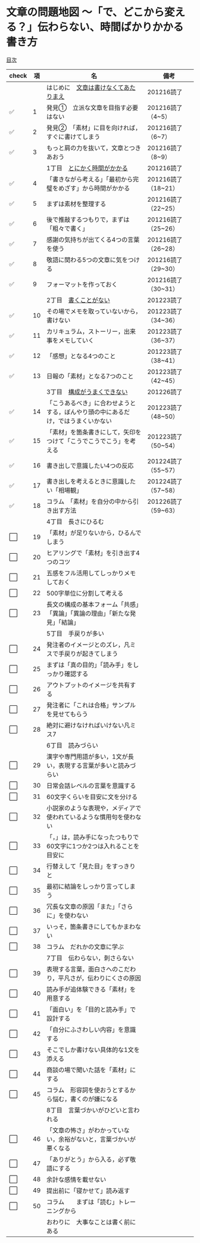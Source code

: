 # 文章の問題地図 ～「で、どこから変える？」伝わらない、時間ばかりかかる書き方
[目次](https://gihyo.jp/book/2020/978-4-297-11722-1)

|check|項|名|備考|
|--|--|--|--|
|||はじめに　[文章は書けなくてあたりまえ](0_文章は書けなくてあたりまえ.md)|201216読了|
|:white_check_mark:|1|発見①　立派な文章を目指す必要はない|201216読了（4~5）|
|:white_check_mark:|2|発見②　「素材」に目を向ければ，すぐに書けてしまう|201216読了（6~7）|
|:white_check_mark:|3|もっと肩の力を抜いて，文章とつきあおう|201216読了（8~9）|
|||1丁目　[とにかく時間がかかる](1_とにかく時間がかかる.md)|201216読了|
|:white_check_mark:|4|「書きながら考える」「最初から完璧をめざす」から時間がかかる|201216読了（18~21）|
|:white_check_mark:|5|まずは素材を整理する|201216読了（22~25）|
|:white_check_mark:|6|後で推敲するつもりで，まずは「粗々で書く」|201216読了（25~26）|
|:white_check_mark:|7|感謝の気持ちが出てくる4つの言葉を使う|201216読了（26~28）|
|:white_check_mark:|8|敬語に関わる5つの文章に気をつける|201216読了（29~30）|
|:white_check_mark:|9|フォーマットを作っておく|201216読了（30~31）|
|||2丁目　[書くことがない](2_書くことがない.md)|201223読了|
|:white_check_mark:|10|その場でメモを取っていないから，書けない|201223読了（34~36）|
|:white_check_mark:|11|カリキュラム，ストーリー，出来事をメモしていく|201223読了（36~37）|
|:white_check_mark:|12|「感想」となる4つのこと|201223読了（38~41）|
|:white_check_mark:|13|日報の「素材」となる7つのこと|201223読了（42~45）|
|||3丁目　[構成がうまくできない](3_構成がうまくできない.md)|201226読了|
|:white_check_mark:|14|「こうあるべき」に合わせようとする，ぼんやり頭の中にあるだけ，ではうまくいかない|201223読了（48~50）|
|:white_check_mark:|15|「素材」を箇条書きにして，矢印をつけて「こうでこうでこう」を考える|201223読了（50~54）|
|:white_check_mark:|16|書き出しで意識したい4つの反応|201224読了（55~57）|
|:white_check_mark:|17|書き出しを考えるときに意識したい「相場観」|201224読了（57~58）|
|:white_check_mark:|18|コラム　「素材」を自分の中から引き出す方法|201226読了（59~63）|
|||4丁目　長さにひるむ||
|:white_large_square:|19|「素材」が足りないから，ひるんでしまう||
|:white_large_square:|20|ヒアリングで「素材」を引き出す4つのコツ||
|:white_large_square:|21|五感をフル活用してしっかりメモしておく||
|:white_large_square:|22|500字単位に分割して考える||
|:white_large_square:|23|長文の構成の基本フォーム「共感」「異論」「異論の理由」「新たな発見」「結論」||
|||5丁目　手戻りが多い||
|:white_large_square:|24|発注者のイメージとのズレ，凡ミスで手戻りが起きてしまう||
|:white_large_square:|25|まずは「真の目的」「読み手」をしっかり確認する||
|:white_large_square:|26|アウトプットのイメージを共有する||
|:white_large_square:|27|発注者に「これは合格」サンプルを見せてもらう||
|:white_large_square:|28|絶対に避けなければいけない凡ミス7||
|||6丁目　読みづらい||
|:white_large_square:|29|漢字や専門用語が多い，1文が長い，表現する言葉が多いと読みづらい||
|:white_large_square:|30|日常会話レベルの言葉を意識する||
|:white_large_square:|31|60文字くらいを目安に文を分ける||
|:white_large_square:|32|小説家のような表現や，メディアで使われているような慣用句を使わない||
|:white_large_square:|33|「，」は，読み手になったつもりで60文字に1つか2つは入れることを目安に||
|:white_large_square:|34|行替えして「見た目」をすっきりと||
|:white_large_square:|35|最初に結論をしっかり言ってしまう||
|:white_large_square:|36|冗長な文章の原因「また」「さらに」を使わない||
|:white_large_square:|37|いっそ，箇条書きにしてもかまわない||
|:white_large_square:|38|コラム　だれかの文章に学ぶ||
|||7丁目　伝わらない，刺さらない||
|:white_large_square:|39|表現する言葉，面白さへのこだわり，平凡さが，伝わりにくさの原因||
|:white_large_square:|40|読み手が追体験できる「素材」を用意する||
|:white_large_square:|41|「面白い」を「目的と読み手」で設計する||
|:white_large_square:|42|「自分にふさわしい内容」を意識する||
|:white_large_square:|43|そこでしか書けない具体的な1文を添える||
|:white_large_square:|44|商談の場で聞いた話を「素材」にする||
|:white_large_square:|45|コラム　形容詞を使おうとするから悩む，書くのが嫌になる||
|||8丁目　言葉づかいがひどいと言われる||
|:white_large_square:|46|「文章の怖さ」がわかっていない，余裕がないと，言葉づかいが悪くなる||
|:white_large_square:|47|「ありがとう」から入る，必ず敬語にする||
|:white_large_square:|48|余計な感情を載せない||
|:white_large_square:|49|提出前に「寝かせて」読み返す||
|:white_large_square:|50|コラム　　まずは「読む」トレーニングから||
|||おわりに　大事なことは書く前にある||
